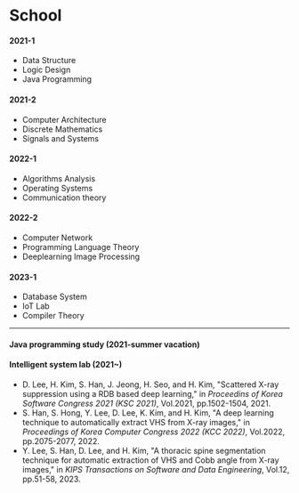 # School
#### 2021-1
- Data Structure
- Logic Design
- Java Programming
#### 2021-2
- Computer Architecture
- Discrete Mathematics
- Signals and Systems
#### 2022-1
- Algorithms Analysis
- Operating Systems
- Communication theory
#### 2022-2
- Computer Network
- Programming Language Theory
- Deeplearning Image Processing
#### 2023-1
- Database System
- IoT Lab
- Compiler Theory 
- - -
#### Java programming study (2021-summer vacation)
#### Intelligent system lab (2021~)
- D. Lee, H. Kim, S. Han, J. Jeong, H. Seo, and  H. Kim, "Scattered X-ray suppression using a RDB based deep learning," in *Proceedins of Korea Software Congress 2021 (KSC 2021)*, Vol.2021, pp.1502-1504, 2021.
- S. Han, S. Hong, Y. Lee, D. Lee, K. Kim, and H. Kim, "A deep
learning technique to automatically extract VHS from X-ray images," in *Proceedings of Korea Computer Congress 2022 (KCC 2022)*, Vol.2022, pp.2075-2077, 2022.
- Y. Lee, S. Han, D. Lee, and H. Kim, "A thoracic spine segmentation technique for automatic extraction of VHS and Cobb angle from X-ray images," in *KIPS Transactions on Software and Data Engineering*, Vol.12, pp.51-58, 2023.